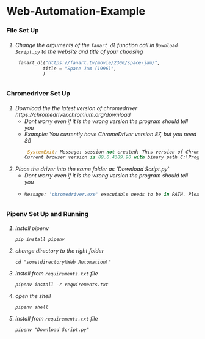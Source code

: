 <h1> Web-Automation-Example</h1>

<h3>File Set Up</h3>
<h6>
<ol>
<li>
  
Change the arguments of the `fanart_dl` function call in `Download Script.py` to the website and title of your choosing
```python
 fanart_dl("https://fanart.tv/movie/2300/space-jam/", 
          title = "Space Jam (1996)",
          )
```
</li>
</ol>
</h6>



<h3>Chromedriver Set Up</h3>
<h6>
<ol>
<li> Download the the latest version of chromedriver https://chromedriver.chromium.org/download
<ul>
<li> Dont worry even if it is the wrong version the program should tell you</li>
<li> 
Example: You currently have ChromeDriver version 87, but you need 89
  
```python
 SystemExit: Message: session not created: This version of ChromeDriver only supports Chrome version 87
Current browser version is 89.0.4389.90 with binary path C:\Program Files (x86)\Google\Chrome\Application\chrome.exe
```
</li>
</ul>
</li>
<li> Place the driver into the same folder as `Download Script.py`
<ul>
<li> Dont worry even if it is the wrong version the program should tell you</li>
<li> 
  
```python
Message: 'chromedriver.exe' executable needs to be in PATH. Please see https://sites.google.com/a/chromium.org/chromedriver/home
```
</li>
</ul>
</li>
</ol>
</h6>




<h3>Pipenv Set Up and Running</h3>
<h6>
<ol>
<li>
  
install pipenv
```
pip install pipenv
```
</li>
<li>
  
change directory to the right folder
```
cd "some\directory\Web Automation\"
```
</li>
<li>
  
install from `requirements.txt` file
```
pipenv install -r requirements.txt
```
</li>
<li>
  
open the shell
```
pipenv shell
```
</li>
<li>
  
install from `requirements.txt` file
```
pipenv "Download Script.py"
```
</li>
</ol>
</h6>
